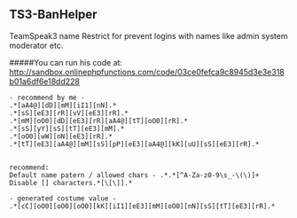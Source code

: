 ## TS3-BanHelper

TeamSpeak3 name Restrict for prevent logins with names like admin system moderator etc.



#####You can run his code at:
http://sandbox.onlinephpfunctions.com/code/03ce0fefca9c8945d3e3e318b01a6df6e18dd228

```
- recommend by me -
.*[aA4@][dD][mM][iI1][nN].*
.*[sS][eE3][rR][vV][eE3][rR].*
.*[mM][oO0][dD][eE3][rR][aA4@][tT][oO0][rR].*
.*[sS][yY][sS][tT][eE3][mM].*
.*[oO0][wW][nN][eE3][rR].*
.*[tT][eE3][aA4@][mM][sS][pP][eE3][aA4@][kK][uU][sS][eE3][rR].*


recommend:
Default name patern / allowed chars - .*.*[^A-Za-z0-9\s_-\(\)]+
Disable [] characters.*[\[\]].*

- generated costume value -
.*[cC][oO0][oO0][oO0][kK][iI1][eE3][mM][oO0][nN][sS][tT][eE3][rR].*
```
